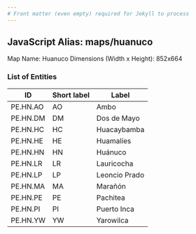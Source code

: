 ```yaml
---
# Front matter (even empty) required for Jekyll to process
---
```


## JavaScript Alias: maps/huanuco

Map Name: Huanuco
Dimensions (Width x Height): 852x664


### List of Entities

ID | Short label | Label
---|---|---|
PE.HN.AO| AO | Ambo
PE.HN.DM| DM | Dos de Mayo
PE.HN.HC| HC | Huacaybamba
PE.HN.HE| HE | Huamalíes
PE.HN.HN| HN | Huánuco
PE.HN.LR| LR | Lauricocha
PE.HN.LP| LP | Leoncio Prado
PE.HN.MA| MA | Marañón
PE.HN.PE| PE | Pachitea
PE.HN.PI| PI | Puerto Inca
PE.HN.YW| YW | Yarowilca

